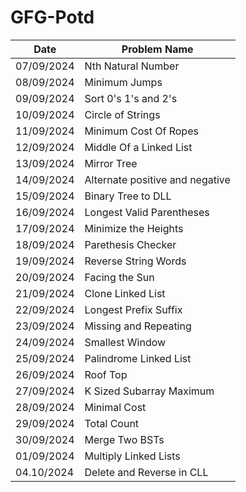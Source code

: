 # GFG-Potd

| Date       | Problem Name                      |
|------------|-----------------------------------|
| 07/09/2024 | Nth Natural Number                |
| 08/09/2024 | Minimum Jumps                     |
| 09/09/2024 | Sort 0's 1's and 2's              |
| 10/09/2024 | Circle of Strings                 |
| 11/09/2024 | Minimum Cost Of Ropes             |
| 12/09/2024 | Middle Of a Linked List           |
| 13/09/2024 | Mirror Tree                       |
| 14/09/2024 | Alternate positive and negative   |
| 15/09/2024 | Binary Tree to DLL                |
| 16/09/2024 | Longest Valid Parentheses         |
| 17/09/2024 | Minimize the Heights              |
| 18/09/2024 | Parethesis Checker                |
| 19/09/2024 | Reverse String Words              |
| 20/09/2024 | Facing the Sun                    |
| 21/09/2024 | Clone Linked List                 |
| 22/09/2024 | Longest Prefix Suffix             |
| 23/09/2024 | Missing and Repeating             |
| 24/09/2024 | Smallest Window                   |
| 25/09/2024 | Palindrome Linked List            |
| 26/09/2024 | Roof Top                          |
| 27/09/2024 | K Sized Subarray Maximum          |
| 28/09/2024 | Minimal Cost                      |
| 29/09/2024 | Total Count                       |
| 30/09/2024 | Merge Two BSTs                    |
| 01/09/2024 | Multiply Linked Lists             |
|04.10/2024  | Delete and Reverse in CLL         |
